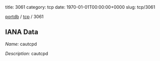 title: 3061
category: tcp
date: 1970-01-01T00:00:00+0000
slug: tcp/3061

[portdb](/) / [tcp](/category/tcp.html) / 3061


## IANA Data

_Name:_ cautcpd

_Description:_ cautcpd

